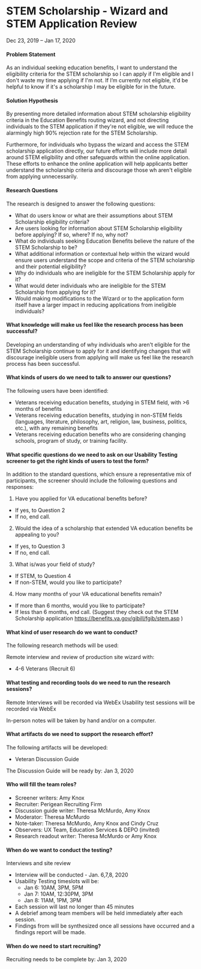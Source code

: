 # STEM Scholarship - Wizard and STEM Application Review 

Dec 23, 2019 – Jan 17, 2020


#### Problem Statement 
As an individual seeking education benefits, I want to understand the eligibility criteria for the STEM scholarship so I can apply if I'm eligible and I don't waste my time applying if I'm not. If I’m currently not eligible, it'd be helpful to know if it's a scholarship I may be eligible for in the future.

#### Solution Hypothesis
By presenting more detailed information about STEM scholarship eligibility criteria in the Education Benefits routing wizard, and not directing individuals to the STEM application if they're not eligible, we will reduce the alarmingly high 90% rejection rate for the STEM Scholarship.

Furthermore, for individuals who bypass the wizard and access the STEM scholarship application directly, our future efforts will include more detail around STEM eligibility and other safeguards within the online application.  These efforts to enhance the online application will help applicants better understand the scholarship criteria and discourage those wh aren't eligible from applying unnecessarily.

#### Research Questions

The research is designed to answer the following questions:
 
* What do users know or what are their assumptions about STEM Scholarship eligibility criteria?
* Are users looking for information about STEM Scholarship eligibility before applying? If so, where? If no, why not?
* What do individuals seeking Education Benefits believe the nature of the STEM Scholarship to be?
* What additional information or contextual help within the wizard would ensure users understand the scope and criteria of the STEM scholarship and their potential eligibility?
* Why do individuals who are ineligible for the STEM Scholarship apply for it?
* What would deter individuals who are ineligible for the STEM Scholarship from applying for it?
* Would making modifications to the Wizard or to the application form itself have a larger impact in reducing applications from ineligible individuals? 


#### What knowledge will make us feel like the research process has been successful?

Developing an understanding of why individuals who aren't eligible for the STEM Scholarship continue to apply for it and identifying changes that will discourage ineligible users from applying will make us feel like the research process has been successful.

#### What kinds of users do we need to talk to answer our questions?

The following users have been identified:
*	Veterans receiving education benefits, studying in STEM field, with >6 months of benefits
*	Veterans receiving education benefits, studying in non-STEM fields (languages, literature, philosophy, art, religion, law, business, politics, etc.), with any remaining benefits
* Veterans receiving education benefits who are considering changing schools, program of study, or training facility.


#### What specific questions do we need to ask on our Usability Testing screener to get the right kinds of users to test the form?

In addition to the standard questions, which ensure a representative mix of participants, the screener should include the following questions and responses:

1.	Have you applied for VA educational benefits before?
  * If yes, to Question 2
  * If no, end call.
2.	Would the idea of a scholarship that extended VA education benefits be appealing to you?
  * If yes, to Question 3
  * If no, end call.
3.	What is/was your field of study?
  * If STEM, to Question 4
  * If non-STEM, would you like to participate?
4.	How many months of your VA educational benefits remain?
  * If more than 6 months, would you like to participate?
  * If less than 6 months, end call. (Suggest they check out the STEM Scholarship application https://benefits.va.gov/gibill/fgib/stem.asp )


#### What kind of user research do we want to conduct?

The following research methods will be used:

Remote interview and review of production site wizard with:
*	4-6 Veterans (Recruit 6)


#### What testing and recording tools do we need to run the research sessions?

Remote Interviews will be recorded via WebEx Usability test sessions will be recorded via WebEx 

In-person notes will be taken by hand and/or on a computer.

#### What artifacts do we need to support the research effort?

The following artifacts will be developed:
*	Veteran Discussion Guide  

The Discussion Guide will be ready by: Jan 3, 2020


#### Who will fill the team roles?
* Screener writers: Amy Knox
* Recruiter: Perigean Recruiting Firm
* Discussion guide writer: Theresa McMurdo, Amy Knox
* Moderator: Theresa McMurdo
* Note-taker: Theresa McMurdo, Amy Knox and Cindy Cruz
* Observers: UX Team, Education Services & DEPO (invited)
* Research readout writer: Theresa McMurdo or Amy Knox

#### When do we want to conduct the testing?

Interviews and site review
*	Interview will be conducted - Jan. 6,7,8, 2020
*	Usability Testing timeslots will be: 
     * Jan 6: 10AM, 3PM, 5PM 
     * Jan 7: 10AM, 12:30PM, 3PM 
     * Jan 8: 11AM, 1PM, 3PM 
*	Each session will last no longer than 45 minutes
*	A debrief among team members will be held immediately after each session.
*	Findings from will be synthesized once all sessions have occurred and a findings report will be made.

#### When do we need to start recruiting?

Recruiting needs to be complete by: Jan 3, 2020
